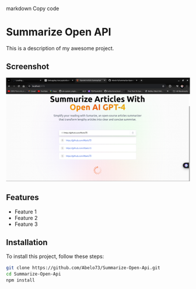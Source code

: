 markdown
Copy code
# Summarize Open API

This is a description of my awesome project.

## Screenshot

![Loading Screen](./src/assets/laoding.png)

## Features

- Feature 1
- Feature 2
- Feature 3

## Installation

To install this project, follow these steps:

```bash
git clone https://github.com/Abelo73/Summarize-Open-Api.git
cd Summarize-Open-Api
npm install
